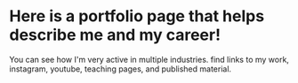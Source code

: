 # Here is a portfolio page that helps describe me and my career!

You can see how I'm very active in multiple industries. find links to my work, instagram, youtube, teaching pages, and published material.
